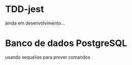 # TDD-jest

ainda em desenvolvimento...
# Banco de dados PostgreSQL

usando sequelize para prover comandos

